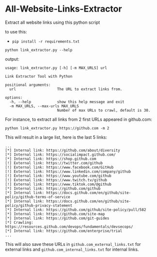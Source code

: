 # All-Website-Links-Extractor
Extract all website links using this python script

to use this:

- `pip install -r requirements.txt`

```
python link_extractor.py --help
```

output: 

```
usage: link_extractor.py [-h] [-m MAX_URLS] url

Link Extractor Tool with Python

positional arguments:
  url                   The URL to extract links from.

options:
  -h, --help            show this help message and exit
  -m MAX_URLS, --max-urls MAX_URLS
                        Number of max URLs to crawl, default is 30.
```

For instance, to extract all links from 2 first URLs appeared in github.com:

```
python link_extractor.py https://github.com -m 2
```

This will result in a large list, here is the last 5 links:

```
...
[*] Internal link: https://github.com/about/diversity
[*] Internal link: https://socialimpact.github.com/
[*] Internal link: https://shop.github.com
[!] External link: https://twitter.com/github
[!] External link: https://www.facebook.com/GitHub
[!] External link: https://www.linkedin.com/company/github
[!] External link: https://www.youtube.com/github
[!] External link: https://www.twitch.tv/github
[!] External link: https://www.tiktok.com/@github
[*] Internal link: https://github.com/github
[*] Internal link: https://docs.github.com/en/github/site-policy/github-terms-of-service
[*] Internal link: https://docs.github.com/en/github/site-policy/github-privacy-statement
[*] Internal link: https://github.com/github/site-policy/pull/582
[*] Internal link: https://github.com/site-map
[*] Internal link: https://github.com/git-guides
[*] Crawling: https://resources.github.com/devops/fundamentals/devsecops/
[*] Internal link: https://github.com/enterprise/trial
...
```

This will also save these URLs in `github.com_external_links.txt` for external links and `github.com_internal_links.txt` for internal links.
